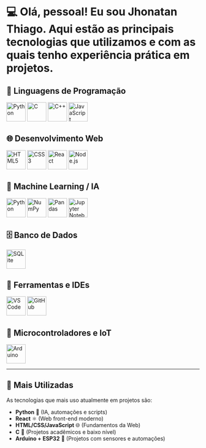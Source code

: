 # 💻 Olá, pessoal! Eu sou Jhonatan Thiago. Aqui estão as principais tecnologias que utilizamos e com as quais tenho experiência prática em projetos.

## 🚀 Linguagens de Programação

<p align="left">
  <img src="https://cdn.jsdelivr.net/gh/devicons/devicon/icons/python/python-original.svg" width="50" title="Python"/>
  <img src="https://cdn.jsdelivr.net/gh/devicons/devicon/icons/c/c-original.svg" width="50" title="C"/>
  <img src="https://cdn.jsdelivr.net/gh/devicons/devicon/icons/cplusplus/cplusplus-original.svg" width="50" title="C++"/>
  <img src="https://cdn.jsdelivr.net/gh/devicons/devicon/icons/javascript/javascript-original.svg" width="50" title="JavaScript"/>
</p>

## 🌐 Desenvolvimento Web

<p align="left">
  <img src="https://cdn.jsdelivr.net/gh/devicons/devicon/icons/html5/html5-original.svg" width="50" title="HTML5"/>
  <img src="https://cdn.jsdelivr.net/gh/devicons/devicon/icons/css3/css3-original.svg" width="50" title="CSS3"/>
  <img src="https://cdn.jsdelivr.net/gh/devicons/devicon/icons/react/react-original.svg" width="50" title="React"/>
  <img src="https://cdn.jsdelivr.net/gh/devicons/devicon/icons/nodejs/nodejs-original.svg" width="50" title="Node.js"/>
</p>

## 🧠 Machine Learning / IA

<p align="left">
  <img src="https://cdn.jsdelivr.net/gh/devicons/devicon/icons/python/python-original.svg" width="50" title="Python"/>
  <img src="https://cdn.jsdelivr.net/gh/devicons/devicon/icons/numpy/numpy-original.svg" width="50" title="NumPy"/>
  <img src="https://cdn.jsdelivr.net/gh/devicons/devicon/icons/pandas/pandas-original.svg" width="50" title="Pandas"/>
  <img src="https://cdn.jsdelivr.net/gh/devicons/devicon/icons/jupyter/jupyter-original.svg" width="50" title="Jupyter Notebook"/>
</p>

## 🗄️ Banco de Dados

<p align="left">
  <img src="https://cdn.jsdelivr.net/gh/devicons/devicon/icons/sqlite/sqlite-original.svg" width="50" title="SQLite"/>
</p>

## 🔧 Ferramentas e IDEs

<p align="left">
  <img src="https://cdn.jsdelivr.net/gh/devicons/devicon/icons/vscode/vscode-original.svg" width="50" title="VS Code"/>
  <img src="https://cdn.jsdelivr.net/gh/devicons/devicon/icons/github/github-original.svg" width="50" title="GitHub"/>
</p>

## 🔌 Microcontroladores e IoT

<p align="left">
  <img src="https://cdn.jsdelivr.net/gh/devicons/devicon/icons/arduino/arduino-original.svg" width="50" title="Arduino"/>
</p>

---

## 🧠 Mais Utilizadas
As tecnologias que mais uso atualmente em projetos são:
- **Python** 🐍 (IA, automações e scripts)
- **React** ⚛️ (Web front-end moderno)
- **HTML/CSS/JavaScript** 🌐 (Fundamentos da Web)
- **C** 🔧 (Projetos acadêmicos e baixo nível)
- **Arduino + ESP32** 📡 (Projetos com sensores e automações)

